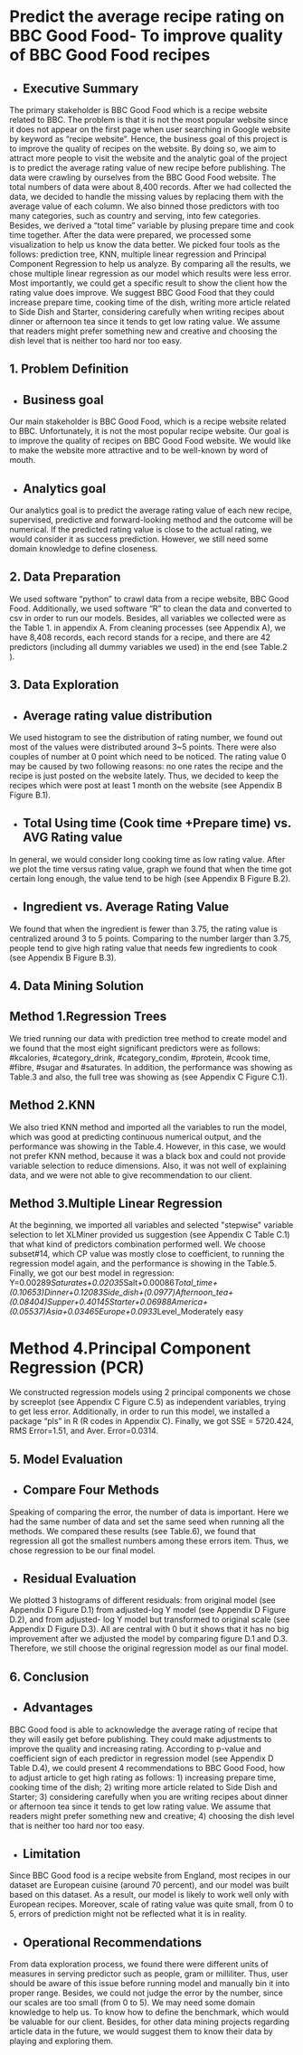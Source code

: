 # Predict the average recipe rating on BBC Good Food- To improve quality of BBC Good Food recipes

- ## Executive Summary
The primary stakeholder is BBC Good Food which is a recipe website related to BBC.   The problem is that it is not the most popular website since it does not appear on the first page when user searching in Google website by keyword as “recipe website”.  Hence, the business goal of this project is to improve the quality of recipes on the website. By doing so, we aim to attract more people to visit the website and the analytic goal of the project is to predict the average rating value of new recipe before publishing.
The data were crawling by ourselves from the BBC Good Food website. The total numbers of data were about 8,400 records. After we had collected the data, we decided to handle the missing values by replacing them with the average value of each column. We also binned those predictors with too many categories, such as country and serving, into few categories. Besides, we derived a “total time” variable by plusing prepare time and cook time together. After the data were prepared, we processed some visualization to help us know the data better.
We picked four tools as the follows: prediction tree, KNN, multiple linear regression and Principal Component Regression to help us analyze. By comparing all the results, we chose multiple linear regression as our model which results were less error. Most importantly, we could get a specific result to show the client how the rating value does improve.
We suggest BBC Good Food that they could increase prepare time, cooking time of the dish, writing more article related to Side Dish and Starter, considering carefully when writing recipes about dinner or afternoon tea since it tends to get low rating value. We assume that readers might prefer something new and creative and choosing the dish level that is neither too hard nor too easy.

## 1. Problem Definition
- ## Business goal
Our main stakeholder is BBC Good Food, which is a recipe website related to BBC. Unfortunately, it is not the most popular recipe website. Our goal is to improve the quality of recipes on BBC Good Food website.  We would like to make the website more attractive and to be well-known by word of mouth.

- ## Analytics goal
Our analytics goal is to predict the average rating value of each new recipe, supervised, predictive and forward-looking method and the outcome will be numerical. If the predicted rating value is close to the actual rating, we would consider it as success prediction. However, we still need some domain knowledge to define closeness. 

## 2. Data Preparation
We used software “python” to crawl data from a recipe website, BBC Good Food. Additionally, we used software “R” to clean the data and converted to csv in order to run our models. Besides, all variables we collected were as the Table 1. in appendix A.
From cleaning processes (see Appendix A), we have 8,408 records, each record stands for a recipe, and there are 42 predictors (including all dummy variables we used) in the end (see Table.2 ).


## 3. Data Exploration 
- ## Average rating value distribution
We used histogram to see the distribution of rating number, we found out most of the values were distributed around 3~5 points. There were also couples of number at 0 point which need to be noticed. The rating value 0 may be caused by two following reasons: no one rates the recipe and the recipe is just posted on the website lately. Thus, we decided to keep the recipes which were post at least 1 month on the website (see Appendix B Figure B.1).
- ## Total Using time (Cook time +Prepare time) vs. AVG Rating value
In general, we would consider long cooking time as low rating value. After we plot the time versus rating value, graph we found that when the time got certain long enough, the value tend to be high (see Appendix B Figure B.2).
- ## Ingredient vs. Average Rating Value
We found that when the ingredient is fewer than 3.75, the rating value is centralized around 3 to 5 points. Comparing to the number larger than 3.75, people tend to give high rating value that needs few ingredients to cook (see Appendix B Figure B.3).

## 4. Data Mining Solution 
## Method 1.Regression Trees
We tried running our data with prediction tree method to create model and we found that the most eight significant predictors were as follows: #kcalories, #category_drink, #category_condim, #protein, #cook time, #fibre, #sugar and #saturates. In addition, the performance was showing as Table.3 and also, the full tree was showing as (see Appendix C Figure C.1).

## Method 2.KNN
We also tried KNN method and imported all the variables to run the model, which was good at predicting continuous numerical output, and the performance was showing in the Table.4. However, in this case, we would not prefer KNN method, because it was a black box and could not provide variable selection to reduce dimensions. Also, it was not well of explaining data, and we were not able to give recommendation to our client.

## Method 3.Multiple Linear Regression
At the beginning, we imported all variables and selected "stepwise" variable selection to let XLMiner provided us suggestion (see Appendix C Table C.1) that what kind of predictors combination performed well. We choose subset#14, which CP value was mostly close to coefficient, to running the regression model again, and the performance is showing in the Table.5. Finally, we got our best model in regression:
Y=0.00289*Saturates+0.02035*Salt+0.00086*Total_time+(0.10653)*Dinner+0.12083*Side_dish+(0.0977)*Afternoon_tea+(0.08404)*Supper+0.40145*Starter+0.06988*America+(0.05537)*Asia+0.03465*Europe+0.0933*Level_Moderately easy

# Method 4.Principal Component Regression (PCR)
We constructed regression models using 2 principal components we chose by screeplot (see Appendix C Figure C.5) as independent variables, trying to get less error. Additionally, in order to run this model, we installed a package “pls” in R (R codes in Appendix C). Finally, we got SSE = 5720.424, RMS Error=1.51, and Aver. Error=0.0314.

## 5. Model Evaluation
- ## Compare Four Methods
Speaking of comparing the error, the number of data is important. Here we had the same number of data and set the same seed when running all the methods. We compared these results (see Table.6), we found that regression all got the smallest numbers among these errors item. Thus, we chose regression to be our final model. 

- ## Residual Evaluation 
We plotted 3 histograms of different residuals: from original model (see Appendix D Figure D.1) from adjusted-log Y model (see Appendix D Figure D.2), and from adjusted- log Y model but transformed to original scale (see Appendix D Figure D.3). All are central with 0 but it shows that it has no big improvement after we adjusted the model by comparing figure D.1 and D.3. Therefore, we still choose the original regression model as our final model.

## 6. Conclusion 
- ## Advantages
BBC Good food is able to acknowledge the average rating of recipe that they will easily get before publishing. They could make adjustments to improve the quality and increasing rating. According to p-value and coefficient sign of each predictor in regression model (see Appendix D Table D.4), we could present 4 recommendations to BBC Good Food, how to adjust article to get high rating as follows: 1) increasing prepare time, cooking time of the dish; 2) writing more article related to Side Dish and Starter; 3) considering carefully when you are writing recipes about dinner or afternoon tea since it tends to get low rating value. We assume that readers might prefer something new and creative; 4) choosing the dish level that is neither too hard nor too easy.
- ## Limitation
Since BBC Good food is a recipe website from England, most recipes in our dataset are European cuisine (around 70 percent), and our model was built based on this dataset. As a result, our model is likely to work well only with European recipes. Moreover, scale of rating value was quite small, from 0 to 5, errors of prediction might not be reflected what it is in reality.   
- ## Operational Recommendations
From data exploration process, we found there were different units of measures in serving predictor such as people, gram or milliliter. Thus, user should be aware of this issue before running model and manually bin it into proper range. Besides, we could not judge the error by the number, since our scales are too small (from 0 to 5). We may need some domain knowledge to help us. To know how to define the benchmark, which would be valuable for our client. Besides, for other data mining projects regarding article data in the future, we would suggest them to know their data by playing and exploring them.



